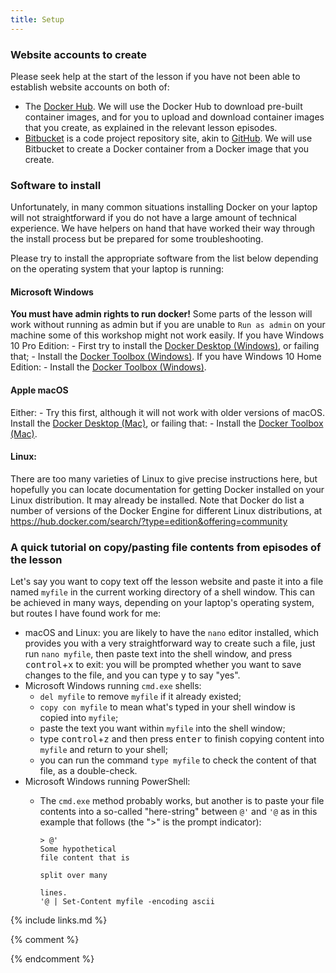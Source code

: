 ```yaml
---
title: Setup
---
```

### Website accounts to create
Please seek help at the start of the lesson if you have not been able to establish website accounts on both of:
- The [Docker Hub](http://hub.docker.com). We will use the Docker Hub to download pre-built container images, and for you to upload and download container images that you create, as explained in the relevant lesson episodes.
- [Bitbucket](http://bitbucket.org) is a code project repository site, akin to [GitHub](https://github.org). We will use Bitbucket to create a Docker container from a Docker image that you create.

### Software to install
Unfortunately, in many common situations installing Docker on your laptop will not straightforward if you do not have a large amount of technical experience. We have helpers on hand that have worked their way through the install process but be prepared for some troubleshooting.

Please try to install the appropriate software from the list below depending on the operating system that your laptop is running:
#### Microsoft Windows
**You must have admin rights to run docker!** Some parts of the lesson will work without running as admin but if you are unable to `Run as admin` on your machine some of this workshop might not work easily.
If you have Windows 10 Pro Edition:
    - First try to install the [Docker Desktop (Windows)](https://hub.docker.com/editions/community/docker-ce-desktop-windows), or failing that;
    - Install the [Docker Toolbox (Windows)](https://docs.docker.com/toolbox/toolbox_install_windows/).
If you have Windows 10 Home Edition:
    - Install the [Docker Toolbox (Windows)](https://docs.docker.com/toolbox/toolbox_install_windows/).

#### Apple macOS
Either:
    - Try this first, although it will not work with older versions of macOS. Install the [Docker Desktop (Mac)](https://hub.docker.com/editions/community/docker-ce-desktop-mac), or failing that:
    - Install the [Docker Toolbox (Mac)](https://docs.docker.com/toolbox/toolbox_install_mac/).

#### Linux: 
There are too many varieties of Linux to give precise instructions here, but hopefully you can locate documentation for getting Docker installed on your Linux distribution. It may already be installed. Note that Docker do list a number of versions of the Docker Engine for different Linux distributions, at <https://hub.docker.com/search/?type=edition&offering=community>


### A quick tutorial on copy/pasting file contents from episodes of the lesson
Let's say you want to copy text off the lesson website and paste it into a file named `myfile` in the current working directory of a shell window. This can be achieved in many ways, depending on your laptop's operating system, but routes I have found work for me:
- macOS and Linux: you are likely to have the `nano` editor installed, which provides you with a very straightforward way to create such a file, just run `nano myfile`, then paste text into the shell window, and press <kbd>control</kbd>+<kbd>x</kbd> to exit: you will be prompted whether you want to save changes to the file, and you can type <kbd>y</kbd> to say "yes".
- Microsoft Windows running `cmd.exe` shells: 
  - `del myfile` to remove `myfile` if it already existed;
  - `copy con myfile` to mean what's typed in your shell window is copied into `myfile`;
  - paste the text you want within `myfile` into the shell window;
  - type <kbd>control</kbd>+<kbd>z</kbd> and then press <kbd>enter</kbd> to finish copying content into `myfile` and return to your shell;
  - you can run the command `type myfile` to check the content of that file, as a double-check.
- Microsoft Windows running PowerShell:
  - The `cmd.exe` method probably works, but another is to paste your file contents into a so-called "here-string" between `@'` and `'@` as in this example that follows (the ">" is the prompt indicator):

        > @'
        Some hypothetical
        file content that is
        
        split over many
        
        lines.
        '@ | Set-Content myfile -encoding ascii

{% include links.md %}

{% comment %}
<!--  LocalWords:  myfile kbd links.md md endcomment
-->
{% endcomment %}
